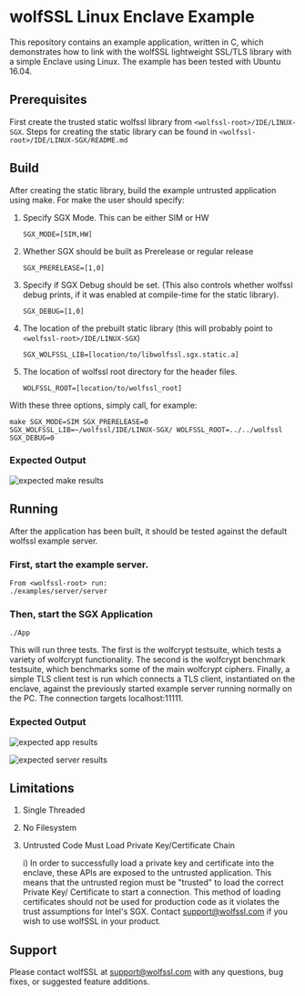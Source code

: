 # wolfSSL Linux Enclave Example

This repository contains an example application, written in C, which demonstrates how to link with the wolfSSL lightweight SSL/TLS library with a simple Enclave using Linux. The example has been tested with Ubuntu 16.04.


## Prerequisites

First create the trusted static wolfssl library from `<wolfssl-root>/IDE/LINUX-SGX`. Steps for creating the static library can be found in `<wolfssl-root>/IDE/LINUX-SGX/README.md`

## Build

After creating the static library, build the example untrusted application using make. For make the user should specify:
1. Specify SGX Mode. This can be either SIM or HW

	`SGX_MODE=[SIM,HW]`

2. Whether SGX should be built as Prerelease or regular release

    `SGX_PRERELEASE=[1,0]`

3. Specify if SGX Debug should be set. (This also controls whether wolfssl debug prints, if it was enabled at compile-time for the static library).

    `SGX_DEBUG=[1,0]`

4. The location of the prebuilt static library (this will probably point to `<wolfssl-root>/IDE/LINUX-SGX`)

    `SGX_WOLFSSL_LIB=[location/to/libwolfssl.sgx.static.a]`

5. The location of wolfssl root directory for the header files.

    `WOLFSSL_ROOT=[location/to/wolfssl_root]`

With these three options, simply call, for example:

```make SGX_MODE=SIM SGX_PRERELEASE=0 SGX_WOLFSSL_LIB=~/wolfssl/IDE/LINUX-SGX/ WOLFSSL_ROOT=../../wolfssl SGX_DEBUG=0```

### Expected Output

![expected make results](README-images/expected-make-output.png)

## Running
After the application has been built, it should be tested against the default wolfssl example server. 

### First, start the example server.
    From <wolfssl-root> run:
    ./examples/server/server

### Then, start the SGX Application
    ./App

This will run three tests. The first is the wolfcrypt testsuite, which tests a variety of wolfcrypt functionality. The second is the wolfcrypt benchmark testsuite, which benchmarks some of the main wolfcrypt ciphers. Finally, a simple TLS client test is run which connects a TLS client, instantiated on the enclave, against the previously started example server running normally on the PC. The connection targets localhost:11111.

### Expected Output

![expected app results](README-images/expected-run-output-app.png)

![expected server results](README-images/expected-run-output-server.png)

## Limitations

1) Single Threaded

2) No Filesystem

3) Untrusted Code Must Load Private Key/Certificate Chain

    i) In order to successfully load a private key and certificate into the enclave, these APIs are exposed to the untrusted application. This means that the untrusted region must be "trusted" to load the correct Private Key/ Certificate to start a connection. This method of loading certificates should not be used for production code as it violates the trust assumptions for Intel's SGX. Contact <support@wolfssl.com> if you wish to use wolfSSL in your product.

## Support

Please contact wolfSSL at support@wolfssl.com with any questions, bug fixes, or suggested feature additions.

